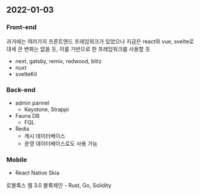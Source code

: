 
## 2022-01-03
### Front-end
과거에는 여러가지 프론트엔드 프레임워크가 있었으나
지금은 react와 vue, svelte로 대세
큰 변화는 없을 듯, 이를 기반으로 한 프레임워크를 사용할 듯

- next, gatsby, remix, redwood, blitz
- nuxt
- svelteKit

### Back-end
- admin pannel
    - Keystone, Strappi
- Fauna DB
    - FQL
- Redis
    - 캐시 데이터베이스
    - 운영 데이터베이스로도 사용 가능

### Mobile
- React Native Skia


로블록스
웹 3.0
블록체인
    - Rust, Go, Solidity